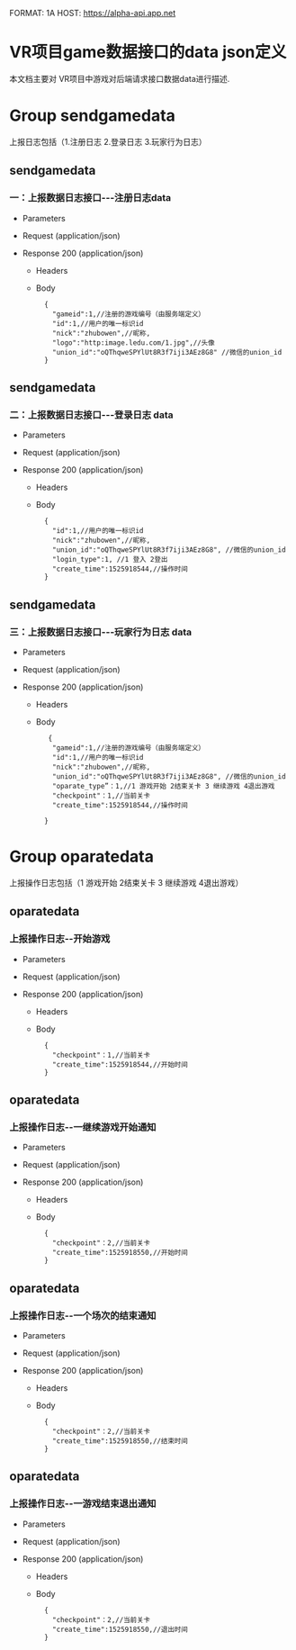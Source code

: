 FORMAT: 1A
HOST: https://alpha-api.app.net

# VR项目game数据接口的data json定义
本文档主要对 VR项目中游戏对后端请求接口数据data进行描述.


# Group sendgamedata
上报日志包括（1.注册日志 2.登录日志 3.玩家行为日志）	
## sendgamedata 

### 一：上报数据日志接口---注册日志data
   
+ Parameters
	
+ Request (application/json)
  
+ Response 200 (application/json)

    + Headers
	
    + Body

            {
              "gameid":1,//注册的游戏编号（由服务端定义）
			  "id":1,//用户的唯一标识id
			  "nick":"zhubowen",//昵称,
			  "logo":"http:image.ledu.com/1.jpg",//头像
			  "union_id":"oQThqweSPYlUt8R3f7iji3AEz8G8" //微信的union_id
            }
			
## sendgamedata 

### 二：上报数据日志接口---登录日志 data
   
+ Parameters
	
+ Request (application/json)
  
+ Response 200 (application/json)

    + Headers
	
    + Body

            {
			  "id":1,//用户的唯一标识id
			  "nick":"zhubowen",//昵称,
			  "union_id":"oQThqweSPYlUt8R3f7iji3AEz8G8", //微信的union_id
			  "login_type":1, //1 登入 2登出
			  "create_time":1525918544,//操作时间
            }

## sendgamedata 

### 三：上报数据日志接口---玩家行为日志 data
   
+ Parameters
	
+ Request (application/json)
  
+ Response 200 (application/json)

    + Headers
	
    + Body

             {
              "gameid":1,//注册的游戏编号（由服务端定义）
			  "id":1,//用户的唯一标识id
			  "nick":"zhubowen",//昵称,
			  "union_id":"oQThqweSPYlUt8R3f7iji3AEz8G8", //微信的union_id
			  "oparate_type”：1,//1 游戏开始 2结束关卡 3 继续游戏 4退出游戏
			  "checkpoint"：1,//当前关卡
			  "create_time":1525918544,//操作时间

            }
			
			
			
# Group oparatedata
上报操作日志包括（1 游戏开始 2结束关卡 3 继续游戏 4退出游戏）
		
## oparatedata 

### 上报操作日志--开始游戏
   
+ Parameters
	
+ Request (application/json)
  
+ Response 200 (application/json)

    + Headers
	
    + Body

            {
              "checkpoint"：1,//当前关卡
	          "create_time":1525918544,//开始时间
            }
			
			
## oparatedata 

### 上报操作日志--一继续游戏开始通知
   
+ Parameters
	
+ Request (application/json)
  
+ Response 200 (application/json)

    + Headers
	
    + Body

            {
              "checkpoint"：2,//当前关卡
	          "create_time":1525918550,//开始时间
            }
			
## oparatedata 

### 上报操作日志--一个场次的结束通知
   
+ Parameters
	
+ Request (application/json)
  
+ Response 200 (application/json)

    + Headers
	
    + Body

            {
              "checkpoint"：2,//当前关卡
	          "create_time":1525918550,//结束时间
            }

## oparatedata 

### 上报操作日志--一游戏结束退出通知
   
+ Parameters
	
+ Request (application/json)
  
+ Response 200 (application/json)

    + Headers
	
    + Body

            {
              "checkpoint"：2,//当前关卡
	          "create_time":1525918550,//退出时间
            }



